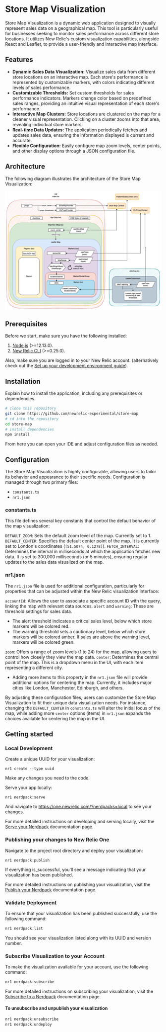 # Store Map Visualization

Store Map Visualization is a dynamic web application designed to visually represent sales data on a geographical map. This tool is particularly useful for businesses seeking to monitor sales performance across different store locations. It utilizes New Relic's custom visualization capabilities, alongside React and Leaflet, to provide a user-friendly and interactive map interface.

## Features

- **Dynamic Sales Data Visualization:** Visualize sales data from different store locations on an interactive map. Each store's performance is represented by customizable markers, with colors indicating different levels of sales performance.
- **Customizable Thresholds:** Set custom thresholds for sales performance indicators. Markers change color based on predefined sales ranges, providing an intuitive visual representation of each store's performance.
- **Interactive Map Clusters:** Store locations are clustered on the map for a cleaner visual representation. Clicking on a cluster zooms into that area, revealing individual store markers.
- **Real-time Data Updates:** The application periodically fetches and updates sales data, ensuring the information displayed is current and accurate.
- **Flexible Configuration:** Easily configure map zoom levels, center points, and other display options through a JSON configuration file.

## Architecture

The following diagram illustrates the architecture of the Store Map Visualization:

![Architecture Diagram](./docs/store-map-architecture.png)

## Prerequisites

Before we start, make sure you have the following installed:

1. [Node.js](https://nodejs.org/) (>=12.13.0).
2. [New Relic CLI](https://one.newrelic.com/launcher/developer-center.launcher) (>=0.25.0).

Also, make sure you are logged in to your New Relic account. (alternatively check out the [Set up your development environment guide](https://developer.newrelic.com/build-apps/set-up-dev-env/)).

## Installation

Explain how to install the application, including any prerequisites or dependencies.

```bash
# clone this repository
git clone https://github.com/newrelic-experimental/store-map
# cd into the repository
cd store-map
# install dependencies
npm install
```

From here you can open your IDE and adjust configuration files as needed.

## Configuration
The Store Map Visualization is highly configurable, allowing users to tailor its behavior and appearance to their specific needs. Configuration is managed through two primary files: 
- `constants.ts` 
- `nr1.json`

### constants.ts
This file defines several key constants that control the default behavior of the map visualization:

`DEFAULT_ZOOM`: Sets the default zoom level of the map. Currently set to 1.
`DEFAULT_CENTER`: Specifies the default center point of the map. It is currently set to London's coordinates (`[51.5074, 0.1278]`).
`FETCH_INTERVAL`: Determines the interval in milliseconds at which the application fetches new data. It is set to 300,000 milliseconds (or 5 minutes), ensuring regular updates to the sales data visualized on the map.

### nr1.json
The `nr1.json` file is used for additional configuration, particularly for properties that can be adjusted within the New Relic visualization interface:

`accountId`: Allows the user to associate a specific account ID with the query, linking the map with relevant data sources.
`alert` and `warning`: These are threshold settings for sales data. 
- The alert threshold indicates a critical sales level, below which store markers will be colored red. 
- The warning threshold sets a cautionary level, below which store markers will be colored amber. If sales are above the warning level, markers will be colored green.

`zoom`: Offers a range of zoom levels (1 to 24) for the map, allowing users to control how closely they view the map data.
`center`: Determines the central point of the map. This is a dropdown menu in the UI, with each item representing a different city. 
- Adding more items to this property in the `nr1.json` file will provide additional options for centering the map. Currently, it includes major cities like London, Manchester, Edinburgh, and others.

By adjusting these configuration files, users can customize the Store Map Visualization to fit their unique data visualization needs. For instance, changing the `DEFAULT_CENTER` in `constants.ts` will alter the initial focus of the map, while adding more `center` options (items) in `nr1.json` expands the choices available for centering the map in the UI.

## Getting started 

### Local Development

Create a unique UUID for your visualization:
```
nr1 create --type uuid
```

Make any changes you need to the code.

Serve your app locally:
```
nr1 nerdpack:serve
```

And navigate to https://one.newrelic.com/?nerdpacks=local to see your changes.

For more detailed instructions on developing and serving locally, visit the [Serve your Nerdpack](https://developer.newrelic.com/build-apps/publish-deploy/serve) documentation page.

### Publishing your changes to New Relic One

Navigate to the project root directory and deploy your visualization:

```
nr1 nerdpack:publish
```

If everything is_successful, you'll see a message indicating that your visualization has been published.

For more detailed instructions on publishing your visualization, visit the [Publish your Nerdpack](https://developer.newrelic.com/build-apps/publish-deploy/publish) documentation page.

### Validate Deployment
To ensure that your visualization has been published successfully, use the following command:

```bash
nr1 nerdpack:list
```
You should see your visualization listed along with its UUID and version number.

### Subscribe Visualization to your Account
To make the visualization available for your account, use the following command:

```bash
nr1 nerdpack:subscribe
```

For more detailed instructions on subscribing your visualization, visit the [Subscribe to a Nerdpack](https://developer.newrelic.com/build-apps/publish-deploy/subscribe) documentation page.

#### To unsubscribe and unpublish your visualization

```bash
nr1 nerdpack:unsubscribe
nr1 nerdpack:undeploy
```